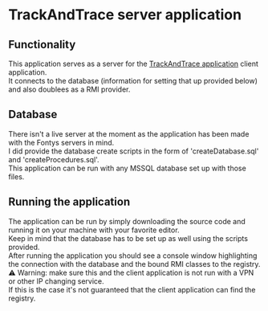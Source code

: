 # TrackAndTrace server application
## Functionality
This application serves as a server for the [TrackAndTrace application](https://github.com/Martijnvos/TrackAndTrace)
client application.  
It connects to the database (information for setting that up provided below) and also doublees as a RMI provider.

## Database
There isn't a live server at the moment as the application has been made with the Fontys servers in mind.  
I did provide the database create scripts in the form of 'createDatabase.sql' and 'createProcedures.sql'.  
This application can be run with any MSSQL database set up with those files.

## Running the application
The application can be run by simply downloading the source code and running it on your machine with your favorite editor.  
Keep in mind that the database has to be set up as well using the scripts provided.  
After running the application you should see a console window highlighting the connection with the database and
the bound RMI classes to the registry.  
:warning: Warning: make sure this and the client application is not run with a VPN or other IP changing service.  
If this is the case it's not guaranteed that the client application can find the registry.